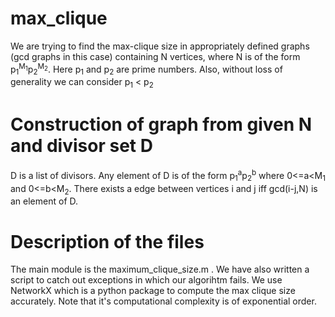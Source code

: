 # max_clique
We are trying to find the max-clique size in appropriately defined graphs (gcd graphs in this case) containing N vertices, where N is of the form p<sub>1</sub><sup>M<sub>1</sub></sup>p<sub>2</sub><sup>M<sub>2</sub></sup>. Here p<sub>1</sub> and 
p<sub>2</sub> are prime numbers. Also, without loss of generality we can consider p<sub>1</sub> < p<sub>2</sub>

# Construction of graph from given N and divisor set D
D is a list of divisors. Any element of D is of the form p<sub>1</sub><sup>a</sup>p<sub>2</sub><sup>b</sup> where 0<=a<M<sub>1</sub> and 0<=b<M<sub>2</sub>. There exists a edge between vertices i and j iff gcd(i-j,N) is an element of D.

# Description of the files

The main module is the maximum_clique_size.m . We have also written a script to catch out exceptions in which our algorihtm fails. We use NetworkX which is a python package to compute the max clique size accurately. Note that it's computational complexity is of exponential order. 
